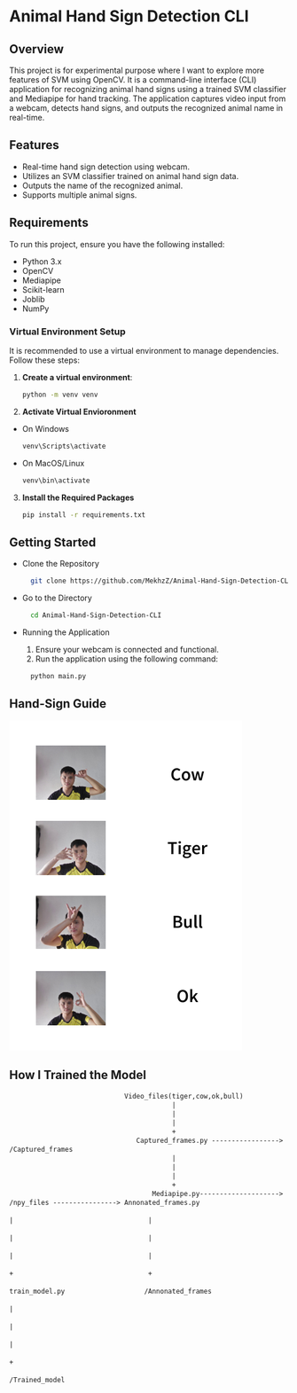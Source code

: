 # Animal Hand Sign Detection CLI

## Overview

This project is for experimental purpose where I want to explore more features of SVM using OpenCV. It is a command-line interface (CLI) application for recognizing animal hand signs using a trained SVM classifier and Mediapipe for hand tracking. The application captures video input from a webcam, detects hand signs, and outputs the recognized animal name in real-time.

## Features

- Real-time hand sign detection using webcam.
- Utilizes an SVM classifier trained on animal hand sign data.
- Outputs the name of the recognized animal.
- Supports multiple animal signs.

## Requirements

To run this project, ensure you have the following installed:

- Python 3.x
- OpenCV
- Mediapipe
- Scikit-learn
- Joblib
- NumPy

### Virtual Environment Setup

It is recommended to use a virtual environment to manage dependencies. Follow these steps:

1. **Create a virtual environment**:
   ```bash
   python -m venv venv
   ```
2. **Activate Virtual Envioronment**
- On Windows
   ```bash
   venv\Scripts\activate
   ```
- On MacOS/Linux
    ```bash
   venv\bin\activate
   ```

3. **Install the Required Packages**

   ```bash
   pip install -r requirements.txt
   ```


## Getting Started

- Clone the Repository
   ```bash
     git clone https://github.com/MekhzZ/Animal-Hand-Sign-Detection-CLI.git
   ```

- Go to the Directory

   ```bash
     cd Animal-Hand-Sign-Detection-CLI
   ```

- Running the Application

   1. Ensure your webcam is connected and functional.
   2. Run the application using the following command:
      
   ```bash
     python main.py
   ```

## Hand-Sign Guide

   ![Animal Hand Sign Detection](Hand-sign_Guide.png)

## How I Trained the Model

                                 Video_files(tiger,cow,ok,bull)
                                             |
                                             |
                                             |
                                             +
                                    Captured_frames.py -----------------> /Captured_frames
                                             |
                                             |
                                             |
                                             +
                                        Mediapipe.py--------------------> /npy_files ----------------> Annonated_frames.py
                                                                              |                                  |
                                                                              |                                  |
                                                                              |                                  |
                                                                              +                                  +
                                                                        train_model.py                    /Annonated_frames
                                                                              |
                                                                              |
                                                                              |
                                                                              +
                                                                        /Trained_model
